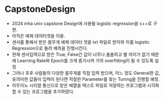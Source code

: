 # CapstoneDesign

* 2024 inha univ capstone Design에 사용될 logistic regression을 c++로 구현.
* 아직은 예제 데이터셋을 이용.
* 센서를 통해서 받은 몸무게 예제 데이터 셋을 txt 파일로 받아와 이를 logistic Regression으로 돌려 예측을 진행시킨다.
* 현재 센서입력으로 받은 True, False간 값이 너무나 촘촘하고 별 차이가 없기 때문에 Learning Rate와 Epoch를 크게 증가시켜 거의 overfitting이 될 수 있도록 설정
* 그러나 추후 사람들의 다양한 몸무게를 직접 입력 받으며, 어느 정도 General한 값, 유의미한 값들이 입력이 된다면 적절한 Parameter를 찾는 Tuning을 진행할 예정.
* 아두이노 시리얼 통신으로 받은 배열을 텍스트 파일로 저장하는 프로그램과 시각화할 수 있는 프로그램을 추가하였다.

